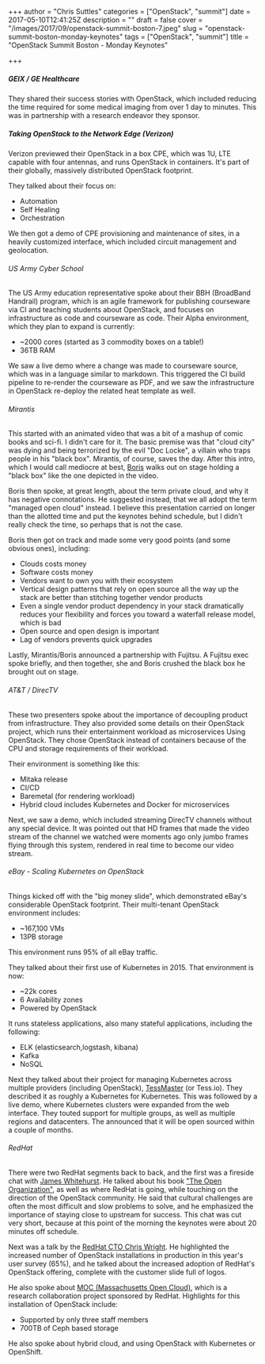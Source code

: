 +++
author = "Chris Suttles"
categories = ["OpenStack", "summit"]
date = 2017-05-10T12:41:25Z
description = ""
draft = false
cover = "/images/2017/09/openstack-summit-boston-7.jpeg"
slug = "openstack-summit-boston-monday-keynotes"
tags = ["OpenStack", "summit"]
title = "OpenStack Summit Boston - Monday Keynotes"

+++


##### GEIX / GE Healthcare
They shared their success stories with OpenStack, which included reducing the time required for some medical imaging from over 1 day to minutes. This was in partnership with a research endeavor they sponsor.

##### Taking OpenStack to the Network Edge (Verizon)
Verizon previewed their OpenStack in a box CPE, which was 1U, LTE capable with four antennas, and runs OpenStack in containers. It's part of their globally, massively distributed OpenStack footprint.

They talked about their focus on:
 
* Automation
* Self Healing
* Orchestration

We then got a demo of CPE provisioning and maintenance of sites, in a heavily customized interface, which included circuit management and geolocation. 

###### US Army Cyber School
The US Army education representative spoke about their BBH (BroadBand Handrail) program, which is an agile framework for publishing courseware via CI and teaching students about OpenStack, and focuses on infrastructure as code and courseware as code.
Their Alpha environment, which they plan to expand is currently:

* ~2000 cores (started as 3 commodity boxes on a table!)
* 36TB RAM 

We saw a live demo where a change was made to courseware source, which was in a language similar to markdown. This triggered the CI build pipeline to re-render the courseware as PDF, and we saw the infrastructure in OpenStack re-deploy the related heat template as well.

###### Mirantis
This started with an animated video that was a bit of a mashup of comic books and sci-fi. I didn't care for it. The basic premise was that "cloud city" was dying and being terrorized by the evil "Doc Locke", a villain who traps people in his "black box". Mirantis, of course, saves the day. After this intro, which I would call mediocre at best, [Boris](https://www.linkedin.com/in/borisrenski/) walks out on stage holding a "black box" like the one depicted in the video.

Boris then spoke, at great length, about the term private cloud, and why it has negative connotations. He suggested instead, that we all adopt the term "managed open cloud" instead. I believe this presentation carried on longer than the allotted time and put the keynotes behind schedule, but I didn't really check the time, so perhaps that is not the case.

Boris then got on track and made some very good points (and some obvious ones), including:

* Clouds costs money
* Software costs money
* Vendors want to own you with their ecosystem
* Vertical design patterns that rely on open source all the way up the stack are better than stitching together vendor products
* Even a single vendor product dependency in your stack dramatically reduces your flexibility and forces you toward a waterfall release model, which is bad
* Open source and open design is important
* Lag of vendors prevents quick upgrades

Lastly, Mirantis/Boris announced a partnership with Fujitsu. A Fujitsu exec spoke briefly, and then together, she and Boris crushed the black box he brought out on stage.

###### AT&T / DirecTV

These two presenters spoke about the importance of decoupling product from infrastructure. They also provided some details on their OpenStack project, which runs their entertainment workload as microservices Using OpenStack. They chose OpenStack instead of containers because of the CPU and storage requirements of their workload.

Their environment is something like this:

* Mitaka release
* CI/CD
* Baremetal (for rendering workload)
* Hybrid cloud includes Kubernetes and Docker for microservices

Next, we saw a demo, which included streaming DirecTV channels without any special device. It was pointed out that HD frames that made the video stream of the channel we watched were moments ago only jumbo frames flying through this system, rendered in real time to become our video stream.

###### eBay - Scaling Kubernetes on OpenStack
Things kicked off with the "big money slide", which demonstrated eBay's considerable OpenStack footprint.
Their multi-tenant OpenStack environment includes:

* ~167,100 VMs
* 13PB storage

This environment runs 95% of all eBay traffic.

They talked about their first use of Kubernetes in 2015. That environment is now:

* ~22k cores
* 6 Availability zones
* Powered by OpenStack

It runs stateless applications, also many stateful applications, including the following:

* ELK (elasticsearch,logstash, kibana)
* Kafka
* NoSQL

Next they talked about their project for managing Kubernetes across multiple providers (including OpenStack), [TessMaster](http://www.informationweek.com/cloud/infrastructure-as-a-service/ebay-container-management-tool-works-with-kubernetes/d/d-id/1327782) (or Tess.io). They described it as roughly a Kubernetes for Kubernetes. This was followed by a live demo, where Kubernetes clusters were expanded from the web interface. They touted support for multiple groups, as well as multiple regions and datacenters. The announced that it will be open sourced within a couple of months.

###### RedHat

There were two RedHat segments back to back, and the first was a fireside chat with [James Whitehurst](https://www.redhat.com/en/about/company/management/james-whitehurst). He talked about his book ["The Open Organization"](https://www.redhat.com/en/explore/the-open-organization-book), as well as where RedHat is going, while touching on the direction of the OpenStack community. He said that cultural challenges are often the most difficult and slow problems to solve, and he emphasized the importance of staying close to upstream for success. This chat was cut very short, because at this point of the morning the keynotes were about 20 minutes off schedule.

Next was a talk by the [RedHat CTO Chris Wright](https://www.linkedin.com/in/chris-wright-b733851/). He highlighted the increased number of OpenStack installations in production in this year's user survey (65%), and he talked about the increased adoption of RedHat's OpenStack offering, complete with the customer slide full of logos.

He also spoke about [MOC (Massachusetts Open Cloud)](https://info.massopencloud.org/), which is a research collaboration project sponsored by RedHat. Highlights for this installation of OpenStack include:

* Supported by only three staff members
* 700TB of Ceph based storage

He also spoke about hybrid cloud, and using OpenStack with Kubernetes or OpenShift.

